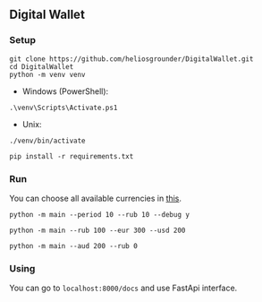 ## Digital Wallet

### Setup

```
git clone https://github.com/heliosgrounder/DigitalWallet.git
cd DigitalWallet
python -m venv venv
```

* Windows (PowerShell):
```
.\venv\Scripts\Activate.ps1
```

* Unix:
```
./venv/bin/activate
```

```
pip install -r requirements.txt
```

### Run

You can choose all available currencies in [this](https://www.cbr-xml-daily.ru/daily_json.js).

```
python -m main --period 10 --rub 10 --debug y
```

```
python -m main --rub 100 --eur 300 --usd 200
```

```
python -m main --aud 200 --rub 0
```

### Using

You can go to `localhost:8000/docs` and use FastApi interface.